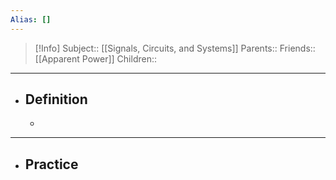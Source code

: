 ```yaml
---
Alias: []
---
```

> [!Info]
> Subject:: [[Signals, Circuits, and Systems]]
> Parents:: 
> Friends:: [[Apparent Power]]
> Children:: 
---
- ## Definition
	- 
---
- ## Practice